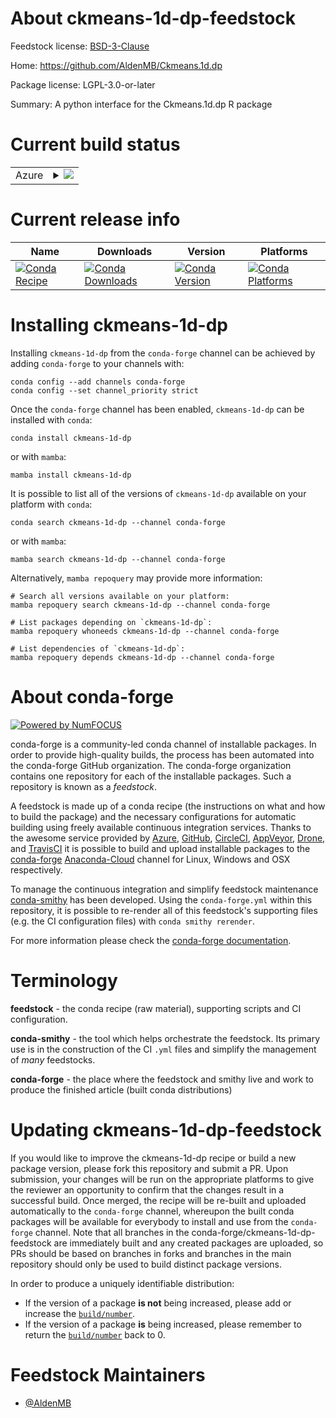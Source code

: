 About ckmeans-1d-dp-feedstock
=============================

Feedstock license: [BSD-3-Clause](https://github.com/conda-forge/ckmeans-1d-dp-feedstock/blob/main/LICENSE.txt)

Home: https://github.com/AldenMB/Ckmeans.1d.dp

Package license: LGPL-3.0-or-later

Summary: A python interface for the Ckmeans.1d.dp R package

Current build status
====================


<table>
    
  <tr>
    <td>Azure</td>
    <td>
      <details>
        <summary>
          <a href="https://dev.azure.com/conda-forge/feedstock-builds/_build/latest?definitionId=18812&branchName=main">
            <img src="https://dev.azure.com/conda-forge/feedstock-builds/_apis/build/status/ckmeans-1d-dp-feedstock?branchName=main">
          </a>
        </summary>
        <table>
          <thead><tr><th>Variant</th><th>Status</th></tr></thead>
          <tbody><tr>
              <td>linux_64_python3.10.____cpython</td>
              <td>
                <a href="https://dev.azure.com/conda-forge/feedstock-builds/_build/latest?definitionId=18812&branchName=main">
                  <img src="https://dev.azure.com/conda-forge/feedstock-builds/_apis/build/status/ckmeans-1d-dp-feedstock?branchName=main&jobName=linux&configuration=linux%20linux_64_python3.10.____cpython" alt="variant">
                </a>
              </td>
            </tr><tr>
              <td>linux_64_python3.11.____cpython</td>
              <td>
                <a href="https://dev.azure.com/conda-forge/feedstock-builds/_build/latest?definitionId=18812&branchName=main">
                  <img src="https://dev.azure.com/conda-forge/feedstock-builds/_apis/build/status/ckmeans-1d-dp-feedstock?branchName=main&jobName=linux&configuration=linux%20linux_64_python3.11.____cpython" alt="variant">
                </a>
              </td>
            </tr><tr>
              <td>linux_64_python3.8.____cpython</td>
              <td>
                <a href="https://dev.azure.com/conda-forge/feedstock-builds/_build/latest?definitionId=18812&branchName=main">
                  <img src="https://dev.azure.com/conda-forge/feedstock-builds/_apis/build/status/ckmeans-1d-dp-feedstock?branchName=main&jobName=linux&configuration=linux%20linux_64_python3.8.____cpython" alt="variant">
                </a>
              </td>
            </tr><tr>
              <td>linux_64_python3.9.____cpython</td>
              <td>
                <a href="https://dev.azure.com/conda-forge/feedstock-builds/_build/latest?definitionId=18812&branchName=main">
                  <img src="https://dev.azure.com/conda-forge/feedstock-builds/_apis/build/status/ckmeans-1d-dp-feedstock?branchName=main&jobName=linux&configuration=linux%20linux_64_python3.9.____cpython" alt="variant">
                </a>
              </td>
            </tr><tr>
              <td>osx_64_python3.10.____cpython</td>
              <td>
                <a href="https://dev.azure.com/conda-forge/feedstock-builds/_build/latest?definitionId=18812&branchName=main">
                  <img src="https://dev.azure.com/conda-forge/feedstock-builds/_apis/build/status/ckmeans-1d-dp-feedstock?branchName=main&jobName=osx&configuration=osx%20osx_64_python3.10.____cpython" alt="variant">
                </a>
              </td>
            </tr><tr>
              <td>osx_64_python3.11.____cpython</td>
              <td>
                <a href="https://dev.azure.com/conda-forge/feedstock-builds/_build/latest?definitionId=18812&branchName=main">
                  <img src="https://dev.azure.com/conda-forge/feedstock-builds/_apis/build/status/ckmeans-1d-dp-feedstock?branchName=main&jobName=osx&configuration=osx%20osx_64_python3.11.____cpython" alt="variant">
                </a>
              </td>
            </tr><tr>
              <td>osx_64_python3.8.____cpython</td>
              <td>
                <a href="https://dev.azure.com/conda-forge/feedstock-builds/_build/latest?definitionId=18812&branchName=main">
                  <img src="https://dev.azure.com/conda-forge/feedstock-builds/_apis/build/status/ckmeans-1d-dp-feedstock?branchName=main&jobName=osx&configuration=osx%20osx_64_python3.8.____cpython" alt="variant">
                </a>
              </td>
            </tr><tr>
              <td>osx_64_python3.9.____cpython</td>
              <td>
                <a href="https://dev.azure.com/conda-forge/feedstock-builds/_build/latest?definitionId=18812&branchName=main">
                  <img src="https://dev.azure.com/conda-forge/feedstock-builds/_apis/build/status/ckmeans-1d-dp-feedstock?branchName=main&jobName=osx&configuration=osx%20osx_64_python3.9.____cpython" alt="variant">
                </a>
              </td>
            </tr><tr>
              <td>win_64_python3.10.____cpython</td>
              <td>
                <a href="https://dev.azure.com/conda-forge/feedstock-builds/_build/latest?definitionId=18812&branchName=main">
                  <img src="https://dev.azure.com/conda-forge/feedstock-builds/_apis/build/status/ckmeans-1d-dp-feedstock?branchName=main&jobName=win&configuration=win%20win_64_python3.10.____cpython" alt="variant">
                </a>
              </td>
            </tr><tr>
              <td>win_64_python3.11.____cpython</td>
              <td>
                <a href="https://dev.azure.com/conda-forge/feedstock-builds/_build/latest?definitionId=18812&branchName=main">
                  <img src="https://dev.azure.com/conda-forge/feedstock-builds/_apis/build/status/ckmeans-1d-dp-feedstock?branchName=main&jobName=win&configuration=win%20win_64_python3.11.____cpython" alt="variant">
                </a>
              </td>
            </tr><tr>
              <td>win_64_python3.8.____cpython</td>
              <td>
                <a href="https://dev.azure.com/conda-forge/feedstock-builds/_build/latest?definitionId=18812&branchName=main">
                  <img src="https://dev.azure.com/conda-forge/feedstock-builds/_apis/build/status/ckmeans-1d-dp-feedstock?branchName=main&jobName=win&configuration=win%20win_64_python3.8.____cpython" alt="variant">
                </a>
              </td>
            </tr><tr>
              <td>win_64_python3.9.____cpython</td>
              <td>
                <a href="https://dev.azure.com/conda-forge/feedstock-builds/_build/latest?definitionId=18812&branchName=main">
                  <img src="https://dev.azure.com/conda-forge/feedstock-builds/_apis/build/status/ckmeans-1d-dp-feedstock?branchName=main&jobName=win&configuration=win%20win_64_python3.9.____cpython" alt="variant">
                </a>
              </td>
            </tr>
          </tbody>
        </table>
      </details>
    </td>
  </tr>
</table>

Current release info
====================

| Name | Downloads | Version | Platforms |
| --- | --- | --- | --- |
| [![Conda Recipe](https://img.shields.io/badge/recipe-ckmeans--1d--dp-green.svg)](https://anaconda.org/conda-forge/ckmeans-1d-dp) | [![Conda Downloads](https://img.shields.io/conda/dn/conda-forge/ckmeans-1d-dp.svg)](https://anaconda.org/conda-forge/ckmeans-1d-dp) | [![Conda Version](https://img.shields.io/conda/vn/conda-forge/ckmeans-1d-dp.svg)](https://anaconda.org/conda-forge/ckmeans-1d-dp) | [![Conda Platforms](https://img.shields.io/conda/pn/conda-forge/ckmeans-1d-dp.svg)](https://anaconda.org/conda-forge/ckmeans-1d-dp) |

Installing ckmeans-1d-dp
========================

Installing `ckmeans-1d-dp` from the `conda-forge` channel can be achieved by adding `conda-forge` to your channels with:

```
conda config --add channels conda-forge
conda config --set channel_priority strict
```

Once the `conda-forge` channel has been enabled, `ckmeans-1d-dp` can be installed with `conda`:

```
conda install ckmeans-1d-dp
```

or with `mamba`:

```
mamba install ckmeans-1d-dp
```

It is possible to list all of the versions of `ckmeans-1d-dp` available on your platform with `conda`:

```
conda search ckmeans-1d-dp --channel conda-forge
```

or with `mamba`:

```
mamba search ckmeans-1d-dp --channel conda-forge
```

Alternatively, `mamba repoquery` may provide more information:

```
# Search all versions available on your platform:
mamba repoquery search ckmeans-1d-dp --channel conda-forge

# List packages depending on `ckmeans-1d-dp`:
mamba repoquery whoneeds ckmeans-1d-dp --channel conda-forge

# List dependencies of `ckmeans-1d-dp`:
mamba repoquery depends ckmeans-1d-dp --channel conda-forge
```


About conda-forge
=================

[![Powered by
NumFOCUS](https://img.shields.io/badge/powered%20by-NumFOCUS-orange.svg?style=flat&colorA=E1523D&colorB=007D8A)](https://numfocus.org)

conda-forge is a community-led conda channel of installable packages.
In order to provide high-quality builds, the process has been automated into the
conda-forge GitHub organization. The conda-forge organization contains one repository
for each of the installable packages. Such a repository is known as a *feedstock*.

A feedstock is made up of a conda recipe (the instructions on what and how to build
the package) and the necessary configurations for automatic building using freely
available continuous integration services. Thanks to the awesome service provided by
[Azure](https://azure.microsoft.com/en-us/services/devops/), [GitHub](https://github.com/),
[CircleCI](https://circleci.com/), [AppVeyor](https://www.appveyor.com/),
[Drone](https://cloud.drone.io/welcome), and [TravisCI](https://travis-ci.com/)
it is possible to build and upload installable packages to the
[conda-forge](https://anaconda.org/conda-forge) [Anaconda-Cloud](https://anaconda.org/)
channel for Linux, Windows and OSX respectively.

To manage the continuous integration and simplify feedstock maintenance
[conda-smithy](https://github.com/conda-forge/conda-smithy) has been developed.
Using the ``conda-forge.yml`` within this repository, it is possible to re-render all of
this feedstock's supporting files (e.g. the CI configuration files) with ``conda smithy rerender``.

For more information please check the [conda-forge documentation](https://conda-forge.org/docs/).

Terminology
===========

**feedstock** - the conda recipe (raw material), supporting scripts and CI configuration.

**conda-smithy** - the tool which helps orchestrate the feedstock.
                   Its primary use is in the construction of the CI ``.yml`` files
                   and simplify the management of *many* feedstocks.

**conda-forge** - the place where the feedstock and smithy live and work to
                  produce the finished article (built conda distributions)


Updating ckmeans-1d-dp-feedstock
================================

If you would like to improve the ckmeans-1d-dp recipe or build a new
package version, please fork this repository and submit a PR. Upon submission,
your changes will be run on the appropriate platforms to give the reviewer an
opportunity to confirm that the changes result in a successful build. Once
merged, the recipe will be re-built and uploaded automatically to the
`conda-forge` channel, whereupon the built conda packages will be available for
everybody to install and use from the `conda-forge` channel.
Note that all branches in the conda-forge/ckmeans-1d-dp-feedstock are
immediately built and any created packages are uploaded, so PRs should be based
on branches in forks and branches in the main repository should only be used to
build distinct package versions.

In order to produce a uniquely identifiable distribution:
 * If the version of a package **is not** being increased, please add or increase
   the [``build/number``](https://docs.conda.io/projects/conda-build/en/latest/resources/define-metadata.html#build-number-and-string).
 * If the version of a package **is** being increased, please remember to return
   the [``build/number``](https://docs.conda.io/projects/conda-build/en/latest/resources/define-metadata.html#build-number-and-string)
   back to 0.

Feedstock Maintainers
=====================

* [@AldenMB](https://github.com/AldenMB/)

